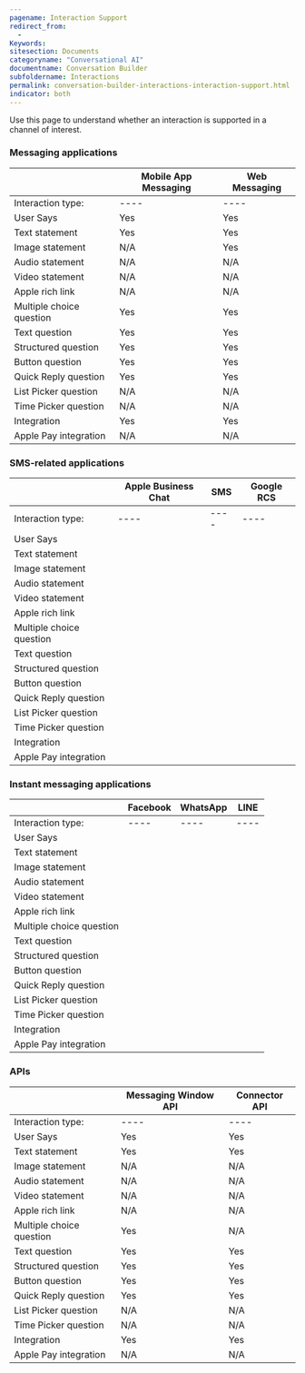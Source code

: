 ```yaml
---
pagename: Interaction Support
redirect_from:
  - 
Keywords:
sitesection: Documents
categoryname: "Conversational AI"
documentname: Conversation Builder
subfoldername: Interactions
permalink: conversation-builder-interactions-interaction-support.html
indicator: both
---
```


Use this page to understand whether an interaction is supported in a channel of interest.

### Messaging applications

| | Mobile App Messaging | Web Messaging |
| ---- | ---- | ---- |
| Interaction type: | ---- | ---- |
| User Says | Yes | Yes |
| Text statement | Yes | Yes |
| Image statement | N/A | Yes |
| Audio statement | N/A | N/A |
| Video statement | N/A | N/A |
| Apple rich link | N/A | N/A |
| Multiple choice question | Yes | Yes |
| Text question | Yes | Yes |
| Structured question | Yes | Yes |
| Button question | Yes | Yes |
| Quick Reply question | Yes | Yes |
| List Picker question | N/A | N/A |
| Time Picker question | N/A | N/A |
| Integration | Yes | Yes |
| Apple Pay integration | N/A | N/A |

### SMS-related applications

| | Apple Business Chat | SMS | Google RCS |
| ---- | ---- | ---- | ---- |
| Interaction type: | ---- | ---- | ---- |
| User Says | 
| Text statement | 
| Image statement | 
| Audio statement | 
| Video statement | 
| Apple rich link |
| Multiple choice question | 
| Text question |
| Structured question | 
| Button question | 
| Quick Reply question | 
| List Picker question | 
| Time Picker question |
| Integration | 
| Apple Pay integration |

### Instant messaging applications

| | Facebook | WhatsApp | LINE |
| ---- | ---- | ---- | ---- |
| Interaction type: | ---- | ---- | ---- |
| User Says | 
| Text statement | 
| Image statement | 
| Audio statement | 
| Video statement | 
| Apple rich link |
| Multiple choice question | 
| Text question |
| Structured question | 
| Button question | 
| Quick Reply question | 
| List Picker question | 
| Time Picker question |
| Integration | 
| Apple Pay integration |

### APIs

| | Messaging Window API | Connector API |
| ---- | ---- | ---- |
| Interaction type: | ---- | ---- |
| User Says | Yes | Yes |
| Text statement | Yes | Yes |
| Image statement | N/A | N/A |
| Audio statement | N/A | N/A |
| Video statement | N/A | N/A |
| Apple rich link | N/A | N/A |
| Multiple choice question | Yes | N/A |
| Text question | Yes | Yes |
| Structured question | Yes | Yes |
| Button question | Yes | Yes |
| Quick Reply question | Yes | Yes |
| List Picker question | N/A | N/A |
| Time Picker question | N/A | N/A |
| Integration | Yes | Yes |
| Apple Pay integration | N/A | N/A |
